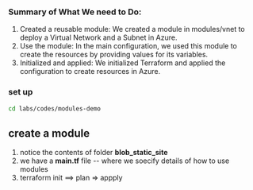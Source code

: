 ### Summary of What We need to Do:
1. Created a reusable module: We created a module in modules/vnet to deploy a Virtual Network and a Subnet in Azure.
2. Use the module: In the main configuration, we used this module to create the resources by providing values for its variables.
3. Initialized and applied: We initialized Terraform and applied the configuration to create resources in Azure.

### set up
```sh
cd labs/codes/modules-demo
```

## create a module 
1. notice the contents of folder **blob_static_site**
2. we have a **main.tf** file -- where we soecify details of how to use modules
3. terraform init ==> plan => appply
